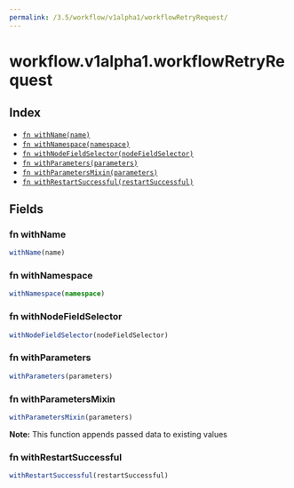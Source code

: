 ```yaml
---
permalink: /3.5/workflow/v1alpha1/workflowRetryRequest/
---
```


# workflow.v1alpha1.workflowRetryRequest



## Index

* [`fn withName(name)`](#fn-withname)
* [`fn withNamespace(namespace)`](#fn-withnamespace)
* [`fn withNodeFieldSelector(nodeFieldSelector)`](#fn-withnodefieldselector)
* [`fn withParameters(parameters)`](#fn-withparameters)
* [`fn withParametersMixin(parameters)`](#fn-withparametersmixin)
* [`fn withRestartSuccessful(restartSuccessful)`](#fn-withrestartsuccessful)

## Fields

### fn withName

```ts
withName(name)
```



### fn withNamespace

```ts
withNamespace(namespace)
```



### fn withNodeFieldSelector

```ts
withNodeFieldSelector(nodeFieldSelector)
```



### fn withParameters

```ts
withParameters(parameters)
```



### fn withParametersMixin

```ts
withParametersMixin(parameters)
```



**Note:** This function appends passed data to existing values

### fn withRestartSuccessful

```ts
withRestartSuccessful(restartSuccessful)
```

